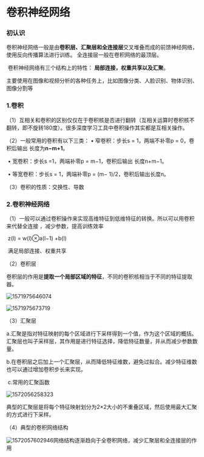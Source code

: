 # 卷积神经网络

### 初认识

​	卷积神经网络一般是由**卷积层、汇聚层和全连接层**交叉堆叠而成的前馈神经网络，使用反向传播算法进行训练。 全连接层一般在卷积网络的最顶层。 

​	卷积神经网络有三个结构上的特性： **局部连接，权重共享以及汇聚**。

​	主要使用在图像和视频分析的各种任务上，比如图像分类、人脸识别、物体识别、图像分割等

### 1.卷积

（1）互相关和卷积的区别仅仅在于卷积核是否进行翻转（互相关运算时卷积核不翻转，即不旋转180度）。很多深度学习工具中卷积操作其实都是互相关操作。

（2）一般常用的卷积有以下三类：
	• 窄卷积：步长s = 1，两端不补零p = 0，卷积后输出 长度为**n−m+1**。

​	• 宽卷积：步长s =1，两端补零p = m−1，卷积后输出 长度n+m−1。

​	• 等宽卷积：步长s = 1，两端补零p = (m− 1)/2，卷积后输出长度n。

（3）卷积的性质：交换性、导数

### 2.卷积神经网络

（1）一般可以通过卷积操作来实现高维特征到低维特征的转换。所以可以用卷积来代替全连接 ，减少参数，提高训练效率

​		z(l) = w(l)⊗a(l−1) +b(l)

​	满足局部连接、权重共享

（2）卷积层

​	卷积层的作用是**提取一个局部区域的特征**，不同的卷积核相当于不同的特征提取器。

![1571975646074](C:\Users\lenovo\AppData\Roaming\Typora\typora-user-images\1571975646074.png)

![1571975673719](C:\Users\lenovo\AppData\Roaming\Typora\typora-user-images\1571975673719.png)

（3）汇聚层

​	a.汇聚是指对特征映射的每个区域进行下采样得到一个值，作为这个区域的概括。汇聚层也叫子采样层，其作用是进行特征选择，降低特征数量，并从而减少参数数量。

​	b.在卷积层之后加上一个汇聚层，从而降低特征维数，避免过拟合。减少特征维数也可以通过增加卷积步长来实现。 

​	c.常用的汇聚函数

![1572056258323](C:\Users\lenovo\AppData\Roaming\Typora\typora-user-images\1572056258323.png)

​	典型的汇聚层是将每个特征映射划分为2×2大小的不重叠区域，然后使用最大汇聚的方式进行下采样。

（4）典型的卷积网络结构



![1572057602946](C:\Users\lenovo\AppData\Roaming\Typora\typora-user-images\1572057602946.png)网络结构逐渐趋向于全卷积网络，减少汇聚层和全连接层的作用

### 

